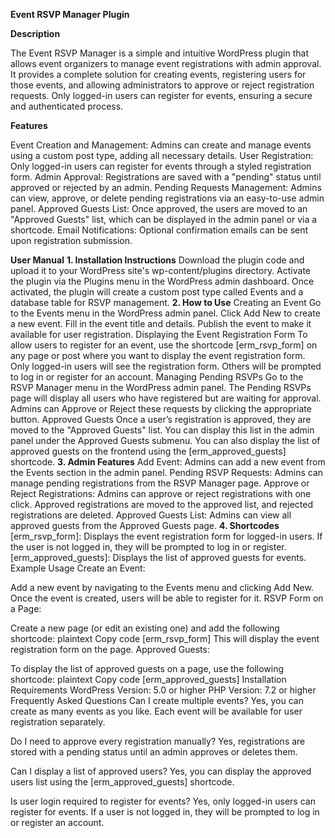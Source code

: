 **Event RSVP Manager Plugin**

**Description**

The Event RSVP Manager is a simple and intuitive WordPress plugin that allows event organizers to manage event registrations with admin approval. It provides a complete solution for creating events, registering users for those events, and allowing administrators to approve or reject registration requests. Only logged-in users can register for events, ensuring a secure and authenticated process.

**Features**

Event Creation and Management: Admins can create and manage events using a custom post type, adding all necessary details.
User Registration: Only logged-in users can register for events through a styled registration form.
Admin Approval: Registrations are saved with a "pending" status until approved or rejected by an admin.
Pending Requests Management: Admins can view, approve, or delete pending registrations via an easy-to-use admin panel.
Approved Guests List: Once approved, the users are moved to an "Approved Guests" list, which can be displayed in the admin panel or via a shortcode.
Email Notifications: Optional confirmation emails can be sent upon registration submission.

**User Manual**
**1. Installation Instructions**
Download the plugin code and upload it to your WordPress site's wp-content/plugins directory.
Activate the plugin via the Plugins menu in the WordPress admin dashboard.
Once activated, the plugin will create a custom post type called Events and a database table for RSVP management.
**2. How to Use**
Creating an Event
Go to the Events menu in the WordPress admin panel.
Click Add New to create a new event.
Fill in the event title and details.
Publish the event to make it available for user registration.
Displaying the Event Registration Form
To allow users to register for an event, use the shortcode [erm_rsvp_form] on any page or post where you want to display the event registration form.
Only logged-in users will see the registration form. Others will be prompted to log in or register for an account.
Managing Pending RSVPs
Go to the RSVP Manager menu in the WordPress admin panel.
The Pending RSVPs page will display all users who have registered but are waiting for approval.
Admins can Approve or Reject these requests by clicking the appropriate button.
Approved Guests
Once a user’s registration is approved, they are moved to the "Approved Guests" list.
You can display this list in the admin panel under the Approved Guests submenu.
You can also display the list of approved guests on the frontend using the [erm_approved_guests] shortcode.
**3. Admin Features**
Add Event: Admins can add a new event from the Events section in the admin panel.
Pending RSVP Requests: Admins can manage pending registrations from the RSVP Manager page.
Approve or Reject Registrations: Admins can approve or reject registrations with one click. Approved registrations are moved to the approved list, and rejected registrations are deleted.
Approved Guests List: Admins can view all approved guests from the Approved Guests page.
**4. Shortcodes**
[erm_rsvp_form]: Displays the event registration form for logged-in users. If the user is not logged in, they will be prompted to log in or register.
[erm_approved_guests]: Displays the list of approved guests for events.
Example Usage
Create an Event:

Add a new event by navigating to the Events menu and clicking Add New. Once the event is created, users will be able to register for it.
RSVP Form on a Page:

Create a new page (or edit an existing one) and add the following shortcode:
plaintext
Copy code
[erm_rsvp_form]
This will display the event registration form on the page.
Approved Guests:

To display the list of approved guests on a page, use the following shortcode:
plaintext
Copy code
[erm_approved_guests]
Installation Requirements
WordPress Version: 5.0 or higher
PHP Version: 7.2 or higher
Frequently Asked Questions
Can I create multiple events? Yes, you can create as many events as you like. Each event will be available for user registration separately.

Do I need to approve every registration manually? Yes, registrations are stored with a pending status until an admin approves or deletes them.

Can I display a list of approved users? Yes, you can display the approved users list using the [erm_approved_guests] shortcode.

Is user login required to register for events? Yes, only logged-in users can register for events. If a user is not logged in, they will be prompted to log in or register an account.

